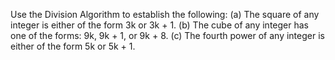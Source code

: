 Use the Division Algorithm to establish the following:
   (a) The square of any integer is either of the form 3k or 3k + 1.
   (b) The cube of any integer has one of the forms: 9k, 9k + 1, or 9k + 8.
   (c) The fourth power of any integer is either of the form 5k or 5k + 1.